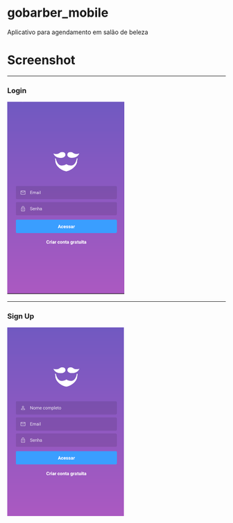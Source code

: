 # gobarber_mobile

Aplicativo para agendamento em salão de beleza

# Screenshot

***

### Login

![](src/screenshots/loginv1.png)  

***

### Sign Up

![](src/screenshots/signupv1.png)  
